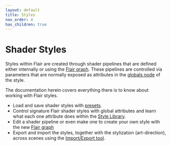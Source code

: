 ```yaml
---
layout: default
title: Styles
nav_order: 4
has_children: true
---
```


# Shader Styles

Styles within Flair are created through shader pipelines that are defined either internally or using the [Flair graph](./graph).
These pipelines are controlled via parameters that are normally exposed as attributes in the [globals node](/flair/getting-started/globals/) of the style.

The documentation herein covers everything there is to know about working with Flair styles.
* Load and save shader styles with [presets](./presets).
* Control signature Flair shader styles with global attributes and learn what each one attribute does within the [Style Library](./library).
* Edit a shader pipeline or even make one to create your own style with the new [Flair graph](./graph)
* Export and import the styles, together with the stylization (art-direction), across scenes using the [Import/Export tool](./import-export).
